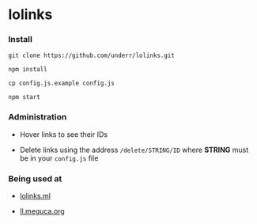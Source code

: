 # lolinks

### Install

`git clone https://github.com/underr/lolinks.git`

`npm install`

`cp config.js.example config.js`

`npm start`

### Administration

* Hover links to see their IDs

* Delete links using the address `/delete/STRING/ID` where **STRING** must be in your `config.js` file

### Being used at

* [lolinks.ml](http://lolinks.ml/p/date/1)

* [ll.meguca.org](https://ll.meguca.org/page/1)
